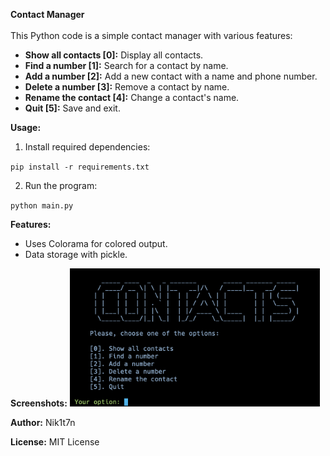 <b>Contact Manager</b>
<br><br>
This Python code is a simple contact manager with various features:
<ul>
    <li><b>Show all contacts [0]:</b> Display all contacts.</li>
    <li><b>Find a number [1]:</b> Search for a contact by name.</li>
    <li><b>Add a number [2]:</b> Add a new contact with a name and phone number.</li>
    <li><b>Delete a number [3]:</b> Remove a contact by name.</li>
    <li><b>Rename the contact [4]:</b> Change a contact's name.</li>
    <li><b>Quit [5]:</b> Save and exit.</li>
</ul>

<b>Usage:</b>
<ol>
    <li>Install required dependencies:</li>
</ol>
<code>pip install -r requirements.txt<br></code>

<ol start="2">
    <li>Run the program:<br></li>
</ol>
<code>python main.py</code>

<b>Features:</b>
<ul>
    <li>Uses Colorama for colored output.</li>
    <li>Data storage with pickle.</li>
</ul>

<b>Screenshots:</b>
<img src="screenshots/contacts.png" alt="Contact's Interface Screenshot" width="400">

<b>Author:</b> Nik1t7n

<b>License:</b> MIT License
